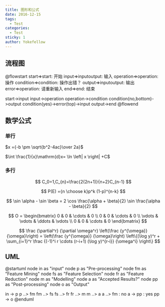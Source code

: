 ```yaml
---
title: 图形和公式
date: 2016-12-15
tags:
  - Test
categories:
  - Test
sticky: 1
author: Yokefellow
---
```


## 流程图

@flowstart
start=>start: 开始
input=>inputoutput: 输入
operation=>operation: 操作
condition=>condition: 操作出错？
output=>inputoutput: 输出
error=>operation: 请重新输入
end=>end: 结束

start->input
input->operation
operation->condition
condition(no,bottom)->output
condition(yes)->error(top)->input
output->end
@flowend

## 数学公式

### 单行

$x ={-b \pm \sqrt{b^2-4ac}\over 2a}$

$\int \frac{1}{x}\mathrm{d}x= \ln \left| x \right| +C$

### 多行

$$
C_0=1,C_{n}=\frac{2(2n+1)}{n+2}C_{n-1}
$$

$$
P(E) ={n \choose k}p^k (1-p)^{n-k}
$$

$$
\sin \alpha - \sin \beta =
2 \cos \frac{\alpha + \beta}{2}
\sin \frac{\alpha - \beta}{2}
$$

$$
O = \begin{bmatrix}
  0 & 0 & \cdots & 0 \\
  0 & 0 & \cdots & 0 \\
  \vdots & \vdots & \ddots & \vdots \\
  0 & 0 & \cdots & 0
\end{bmatrix}
$$

$$
\frac {\partial^r} {\partial \omega^r} \left(\frac {y^{\omega}} {\omega}\right)
= \left(\frac {y^{\omega}} {\omega}\right) \left\{(\log y)^r + \sum_{i=1}^r \frac {(-1)^i r \cdots (r-i+1) (\log y)^{r-i}} {\omega^i} \right\}
$$

## UML

@startuml
node in as "input"
node p as "Pre-processing"
node fm as "Feature Mining"
node fs as "Feature Selection"
node fr as "Feature Reduction"
node m as "Modelling"
node a as "Accepted Results?"
node pp as "Post-processing"
node o as "Output"

in -> p
p ..> fm
fm ..> fs
fs ..> fr
fr ..> m
m ..> a
a ..> fm : no
a -> pp : yes
pp -> o
@enduml
